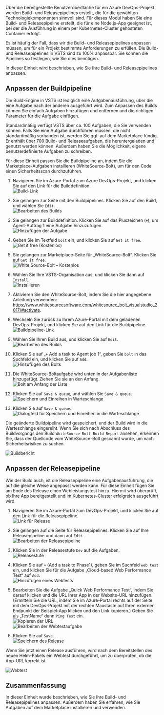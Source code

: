Über die bereitgestellte Benutzeroberfläche für ein Azure DevOps-Projekt werden Build- und Releasepipelines erstellt, die für die gewählten Technologiekomponenten sinnvoll sind. Für dieses Modul haben Sie eine Build- und Releasepipeline erstellt, die für eine Node.js-App geeignet ist, bei der die Ausführung in einem per Kubernetes-Cluster gehosteten Container erfolgt. 

Es ist häufig der Fall, dass wir die Build- und Releasepipelines anpassen müssen, um für ein Projekt bestimmte Anforderungen zu erfüllen. Die Build- und Releasepipelines in VSTS sind zu 100% anpassbar. Sie können die Pipelines so festlegen, wie Sie dies benötigen.

In dieser Einheit wird beschrieben, wie Sie Ihre Build- und Releasepipelines anpassen.

## <a name="customize-the-build-pipeline"></a>Anpassen der Buildpipeline

Die Build-Engine in VSTS ist lediglich eine Aufgabenausführung, über die eine Aufgabe nach der anderen ausgeführt wird. Zum Anpassen des Builds können Sie einfach Aufgaben hinzufügen und entfernen und die richtigen Parameter für die Aufgabe einfügen.

Standardmäßig verfügt VSTS über ca. 100 Aufgaben, die Sie verwenden können. Falls Sie eine Aufgabe durchführen müssen, die nicht standardmäßig vorhanden ist, werden Sie ggf. auf dem Marketplace fündig. Er enthält über 700 Build- und Releaseaufgaben, die heruntergeladen und genutzt werden können. Außerdem haben Sie die Möglichkeit, eigene benutzerdefinierte Aufgaben zu schreiben.

Für diese Einheit passen Sie die Buildpipeline an, indem Sie die Marketplace-Aufgaben installieren (WhiteSource-Bolt), um für den Code einen Sicherheitsscan durchzuführen.

1. Navigieren Sie im Azure-Portal zum Azure DevOps-Projekt, und klicken Sie auf den Link für die Builddefinition.  
![Build-Link](/media-draft/3-buildlink.png)

2. Sie gelangen zur Seite mit den Buildpipelines. Klicken Sie auf den Build, und wählen Sie `Edit`.  
![Bearbeiten des Builds](/media-draft/3-editbuild.png)

3. Sie gelangen zur Builddefinition. Klicken Sie auf das Pluszeichen (`+`), um Agent-Auftrag 1 eine Aufgabe hinzuzufügen.  
![Hinzufügen der Aufgabe](/media-draft/3-addtask.png)

4. Geben Sie im Textfeld `bolt` ein, und klicken Sie auf `Get it free`.  
![Get it free (Kostenlos)](/media-draft/3-getitfree.png)

5. Sie gelangen zur Marketplace-Seite für „WhiteSource-Bolt“. Klicken Sie auf `Get it free`.  
![White Source-Bolt – Kostenlos](/media-draft/3-getwhitesourceboltfree.png)

6. Wählen Sie Ihre VSTS-Organisation aus, und klicken Sie dann auf `Install`.  
![Installieren](/media-draft/3-install.png)

7. Aktivieren Sie den WhiteSource-Bolt, indem Sie die hier angegebene Anleitung verwenden: <https://www.whitesourcesoftware.com/whitesource_bolt_visualstudio_2017/#activate>.

8. Wechseln Sie zurück zu Ihrem Azure-Portal mit dem geladenen DevOps-Projekt, und klicken Sie auf den Link für die Buildpipeline.  
![Buildpipeline-Link](/media-draft/3-buildpipelinelink.png)

9. Wählen Sie Ihren Build aus, und klicken Sie auf `Edit`.  
![Bearbeiten des Builds](/media-draft/3-editbuild.png)

10. Klicken Sie auf „`+` Add a task to Agent job 1“, geben Sie `bolt` in das Suchfeld ein, und klicken Sie auf `Add`.  
![Hinzufügen des Bolts](/media-draft/3-addbolt.png)

11. Die WhiteSource-Boltaufgabe wird unten in der Aufgabenliste hinzugefügt. Ziehen Sie sie an den Anfang.  
![Bolt am Anfang der Liste](/media-draft/3-boltattop.png)

12. Klicken Sie auf `Save & queue`, und wählen Sie `Save & queue`.  
![Speichern und Einreihen in Warteschlange](/media-draft/3-saveandqueue.png)

13. Klicken Sie auf `Save & queue`.  
![Dialogfeld für Speichern und Einreihen in die Warteschlange](/media-draft/3-saveandqueuedialog.png)

Die geänderte Buildpipeline wird gespeichert, und der Build wird in die Warteschlange eingereiht. Wenn Sie sich nach Abschluss des Buildvorgangs den Build `WhiteSource Bolt Build Report` ansehen, erkennen Sie, dass der Quellcode vom WhiteSource-Bolt gescannt wurde, um nach Sicherheitsrisiken zu suchen.

![Buildbericht](/media-draft/3-buildreport.png)

## <a name="customize-the-release-pipeline"></a>Anpassen der Releasepipeline

Wie der Build auch, ist die Releasepipeline eine Aufgabenausführung, die auf die gleiche Weise angepasst werden kann. Für diese Einheit fügen Sie am Ende des Release einen Webleistungstest hinzu. Hiermit wird überprüft, ob Ihre App bereitgestellt und im Kubernetes-Cluster erfolgreich ausgeführt wird.

1. Navigieren Sie im Azure-Portal zum DevOps-Projekt, und klicken Sie auf den Link für die Releasepipeline.  
![Link für Release](/media-draft/3-releaselink.png)

2. Sie gelangen auf die Seite für Releasepipelines. Klicken Sie auf Ihre Releasepipeline und dann auf `Edit`.  
![Bearbeiten der Releasepipeline](/media-draft/3-editreleasepipeline.png)

3. Klicken Sie in der Releasestufe `Dev` auf die Aufgaben.  
![Releasestufe](/media-draft/3-releasestage.png)

4. Klicken Sie auf `+` (Add a task to Phase1), geben Sie im Suchfeld `web test` ein, und klicken Sie für die Aufgabe „Cloud-based Web Performance Test“ auf `Add`.  
![Hinzufügen eines Webtests](/media-draft/3-addwebtest.png)

5. Bearbeiten Sie die Aufgabe „Quick Web Performance Test“, indem Sie darauf klicken und die URL Ihrer App in der Website-URL hinzufügen. (Ermitteln Sie die URL, indem Sie im Azure-Portal rechts auf der Seite mit dem DevOps-Projekt mit der rechten Maustaste auf Ihren externen Endpunkt der Beispiel-App klicken und den Link kopieren.) Geben Sie als „TestName“ dann `Ping Test` ein.  
![Kopieren der URL](/media-draft/3-copyurl.png)  
![Bearbeiten der Webtestaufgabe](/media-draft/3-editwebtesttask.png)

6. Klicken Sie auf `Save`.  
![Speichern des Release](/media-draft/3-saverelease.png)

Wenn Sie jetzt einen Release ausführen, wird nach dem Bereitstellen des neuen Helm-Pakets ein Webtest durchgeführt, um zu überprüfen, ob die App-URL korrekt ist.

![Webtest](/media-draft/3-webtest.png)


## <a name="summary"></a>Zusammenfassung

In dieser Einheit wurde beschrieben, wie Sie Ihre Build- und Releasepipelines anpassen. Außerdem haben Sie erfahren, wie Sie Aufgaben auf dem Marketplace installieren und verwenden.